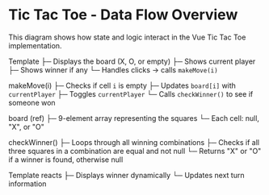 # Tic Tac Toe - Data Flow Overview

This diagram shows how state and logic interact in the Vue Tic Tac Toe implementation.

Template
├─ Displays the board (X, O, or empty)
├─ Shows current player
├─ Shows winner if any
└─ Handles clicks → calls `makeMove(i)`

makeMove(i)
├─ Checks if cell `i` is empty
├─ Updates `board[i]` with `currentPlayer`
├─ Toggles `currentPlayer`
└─ Calls `checkWinner()` to see if someone won

board (ref)
├─ 9-element array representing the squares
└─ Each cell: null, "X", or "O"

checkWinner()
├─ Loops through all winning combinations
├─ Checks if all three squares in a combination are equal and not null
└─ Returns "X" or "O" if a winner is found, otherwise null

Template reacts
├─ Displays winner dynamically
└─ Updates next turn information
